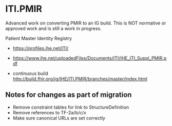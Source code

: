 # ITI.PMIR

Advanced work on converting PMIR to an IG build. This is NOT normative or approved work and is still a work in progress.

Patient Master Identity Registry
* https://profiles.ihe.net/ITI/
* https://www.ihe.net/uploadedFiles/Documents/ITI/IHE_ITI_Suppl_PMIR.pdf

* continuous build http://build.fhir.org/ig/IHE/ITI.PMIR/branches/master/index.html


## Notes for changes as part of migration
* Remove constraint tables for link to StructureDefinition
* Remove references to TF-2a/b/c/x  
* Make sure canonical URLs are set correctly 



